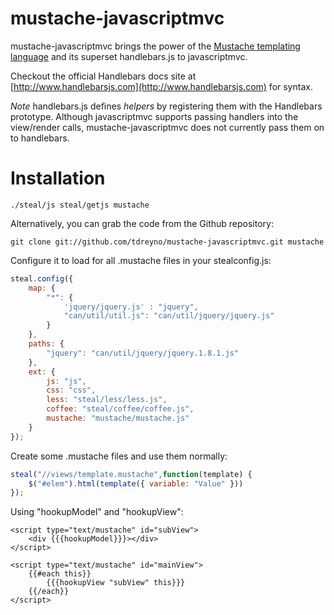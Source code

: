 mustache-javascriptmvc
=============

mustache-javascriptmvc brings the power of the [Mustache templating language](http://mustache.github.com/) and its superset handlebars.js to javascriptmvc.


Checkout the official Handlebars docs site at [http://www.handlebarsjs.com](http://www.handlebarsjs.com) for syntax.

*Note* handlebars.js defines _helpers_ by registering them with the Handlebars prototype.  Although javascriptmvc supports passing handlers into the view/render calls, mustache-javascriptmvc does not currently pass them on to handlebars.


Installation
==========

	./steal/js steal/getjs mustache

Alternatively, you can grab the code from the Github repository:

	git clone git://github.com/tdreyno/mustache-javascriptmvc.git mustache

Configure it to load for all .mustache files in your stealconfig.js:

```javascript
steal.config({
	map: {
		"*": {
			'jquery/jquery.js' : "jquery",
			"can/util/util.js": "can/util/jquery/jquery.js"
		}
	},
	paths: {
		"jquery": "can/util/jquery/jquery.1.8.1.js"
	},
	ext: {
		js: "js",
		css: "css",
		less: "steal/less/less.js",
		coffee: "steal/coffee/coffee.js",
		mustache: "mustache/mustache.js"
	}
});
```

Create some .mustache files and use them normally:

```javascript
steal("//views/template.mustache",function(template) {
	$("#elem").html(template({ variable: "Value" }))
});
```

Using "hookupModel" and "hookupView":

	<script type="text/mustache" id="subView">
		<div {{{hookupModel}}}></div>
	</script>

	<script type="text/mustache" id="mainView">
		{{#each this}}
			{{{hookupView "subView" this}}}
		{{/each}}
	</script>